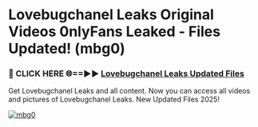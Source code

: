 # Lovebugchanel Leaks Original Videos 0nlyFans Leaked - Files Updated! (mbg0)

<h3>🔴 CLICK HERE 🌐==►► <a href="https://tinyurl.com/ehrbuxhb" rel="nofollow">Lovebugchanel Leaks Updated Files</a></h3>

Get Lovebugchanel Leaks and all content. Now you can access all videos and pictures of Lovebugchanel Leaks. New Updated Files 2025!

[![mbg0](https://i.imgur.com/lVYEuWS.gif)](https://tinyurl.com/ehrbuxhb)
